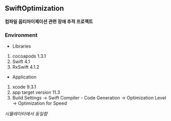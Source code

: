 ## SwiftOptimization
**컴파일 옵티마이제이션 관련 장애 추적 프로젝트**

### Environment
- Libraries
1. cocoapods 1.3.1
2. Swift 4.1
3. RxSwift 4.1.2

- Application
1. xcode 9.3.1
2. app target version 11.3
3. Build Settings -> Swift Compiler - Code Generation -> Optimization Level -> Optimization for Speed

*시뮬레이터에서 동일함*
